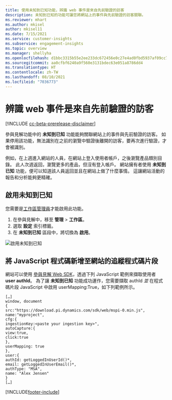 ```yaml
---
title: 使用未知到已知功能，辨識 web 事件是來自先前驗證的訪客
description: 未知到已知的功能可讓您將網站上的事件與先前驗證的訪客關聯。
ms.reviewer: mhart
ms.author: mkisel
author: mkisel11
ms.date: 7/15/2021
ms.service: customer-insights
ms.subservice: engagement-insights
ms.topic: overview
ms.manager: shellyha
ms.openlocfilehash: d1bbc3315b55e2ee233dc672456e0c27e4ad0fbd5937af09cc790c96ee274000
ms.sourcegitcommit: aa0cfbf6240a9f560e3131bdec63e051a8786dd4
ms.translationtype: HT
ms.contentlocale: zh-TW
ms.lasthandoff: 08/10/2021
ms.locfileid: "7036773"
---
```

# <a name="recognize-web-events-from-previously-authenticated-visitors"></a>辨識 web 事件是來自先前驗證的訪客

[!INCLUDE [cc-beta-prerelease-disclaimer](includes/cc-beta-prerelease-disclaimer.md)]

參與見解功能中的 **未知到已知** 功能能夠關聯網站上的事件與先前驗證的訪客。 如果停用該功能，無法識別在之前的瀏覽中驗證後離開的訪客，要再次進行驗證，才會被識別。 

例如，在上週進入網站的人員，在網站上登入使用者帳戶，之後瀏覽產品類別目錄。 此人次週返回，瀏覽更多的產品，但沒有登入帳戶。 網站擁有者使用 **未知到已知** 功能，便可以知道該人員返回並且在網站上做了什麼事情。 這讓網站活動的報告和分析能夠更精確。

## <a name="enable-unknown-to-known"></a>啟用未知到已知

您需要是[工作區管理員](user-roles.md)才能啟用此功能。 

1. 在參與見解中，移至 **管理** > **工作區**。 
2. 選取 **設定** 索引標籤。
3. 在 **未知到已知** 區段中，將切換為 **啟用**。

![啟用未知到已知](media/U2Ktoggle.png "啟用未知到已知")

## <a name="adding-javascript-code-to-your-sites-tracking-snippet"></a>將 JavaScript 程式碼新增至網站的追縱程式碼片段

網站可以使用 [參與見解 Web SDK](advanced-SDK-implementation.md)，透過下列 JavaScript 範例來擷取使用者 **user authId**。 為了讓 **未知到已知** 功能成功運作，您需要擷取 authId *並* 在程式碼片段 JavaScript 中啟用 userMapping:True，如下列範例所示。

```
[…]
window, document
{
src:"https://download.pi.dynamics.com/sdk/web/mspi-0.min.js",
name:"myproject",
cfg:{
ingestionKey:<paste your ingestion key>",
autoCapture:{
view:true,
click:true
},
userMapping: true
},
user:{
authId: getLoggedInUserId()*,
email: getLoggedInUserEmail()*,
authType: "MSA",
name: "Alex Jensen"
}
[…]
```

[!INCLUDE[footer-include](../includes/footer-banner.md)]
